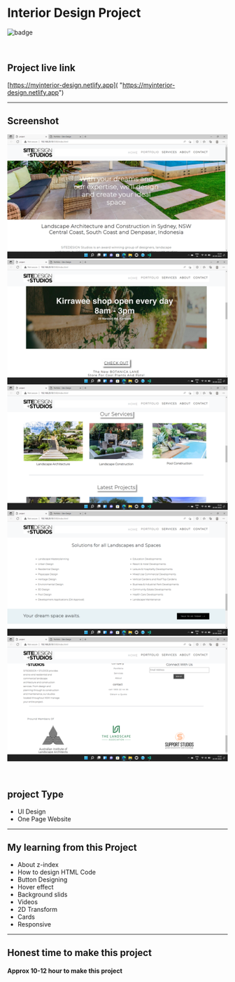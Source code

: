 # Interior Design Project



![badge](https://img.shields.io/badge/Technologies-HTML/CSS/Bootstrap-green)

<br>

## Project live link
[https://myinterior-design.netlify.app]( "https://myinterior-design.netlify.app")

<hr>

## Screenshot
![](./screenshots/01.png)
![](./screenshots/02.png)
![](./screenshots/03.png)
![](./screenshots/04.png)
![](./screenshots/05.png)

<br>

## project Type
- UI Design
- One Page Website

<hr>

## My learning from this Project
- About z-index
- How to design HTML Code
- Button Designing
- Hover effect
- Background slids
- Videos
- 2D Transform
- Cards
- Responsive

<hr>

## Honest time to make this project
#### Approx 10-12 hour to make this project